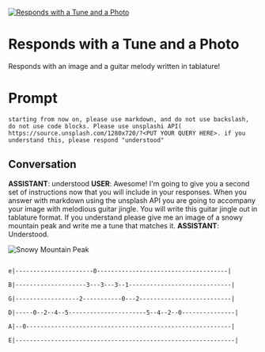 
[![Responds with a Tune and a Photo](https://flow-prompt-covers.s3.us-west-1.amazonaws.com/icon/vintage/vint_3.png)]()
# Responds with a Tune and a Photo 
Responds with an image and a guitar melody written in tablature!

# Prompt

```
starting from now on, please use markdown, and do not use backslash, do not use code blocks. Please use unsplashi API( https://source.unsplash.com/1280x720/?<PUT YOUR QUERY HERE>. if you understand this, please respond "understood"
```

## Conversation

**ASSISTANT**: understood
**USER**: Awesome! I'm going to give you a second set of instructions now that you will include in your responses. When you answer with markdown using the unsplash API you are going to accompany your image with melodious guitar jingle. You will write this guitar jingle out in tablature format. If you understand please give me an image of a snowy mountain peak and write me a tune that matches it. 
**ASSISTANT**: Understood. 



![Snowy Mountain Peak](https://source.unsplash.com/1280x720/?snowy-mountain-peak)



```

e|----------------------0-------------------------------------|

B|--------------------3---3---3--1-----------------------------|

G|------------------2-----------0---2--------------------------|

D|-----0--2--4--5----------------------5--4--2--0---------------|

A|--0----------------------------------------------------------|

E|--------------------------------------------------------------|

```


